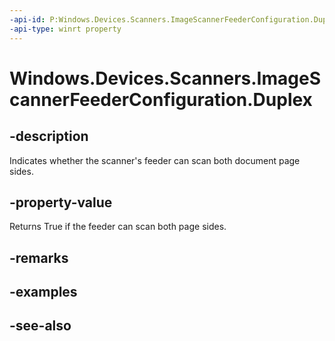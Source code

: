 ```yaml
---
-api-id: P:Windows.Devices.Scanners.ImageScannerFeederConfiguration.Duplex
-api-type: winrt property
---
```


<!-- Property syntax
public bool Duplex { get;  set; }
-->

# Windows.Devices.Scanners.ImageScannerFeederConfiguration.Duplex

## -description
Indicates whether the scanner's feeder can scan both document page sides.

## -property-value
Returns True if the feeder can scan both page sides.

## -remarks

## -examples

## -see-also
